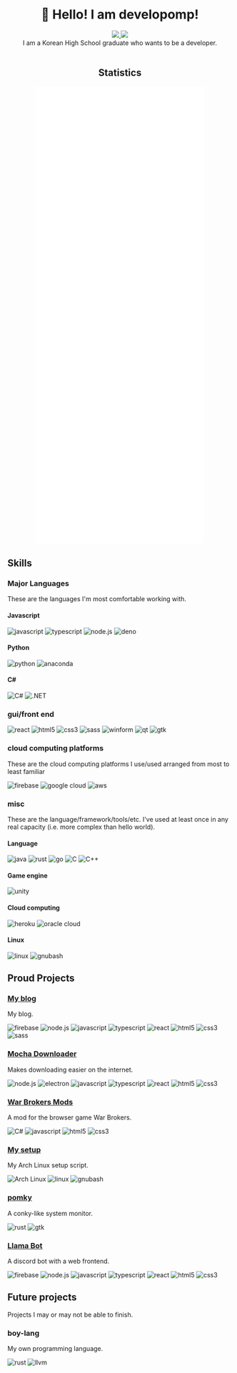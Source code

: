 <h1 align="center">👋 Hello! I am developomp!</h1>

<p align="center">
	<a href="https://developomp.com">
		<img src="https://img.shields.io/badge/website-grey?style=for-the-badge" />
	</a>
	<a href="https://www.buymeacoffee.com/developomp">
		<img src="https://img.shields.io/badge/buy_me_a_coffee-yellow?style=for-the-badge" />
	</a>
	<br />
	I am a Korean High School graduate who wants to be a developer.<br />
    <br />
</p>

<h2  align="center"><b>Statistics</b></h2>

<p align="center">
	<a href="https://github.com/lowlighter/metrics">
		<img alt="Github metrics" src="./github-metrics.svg"/>
	</a>
</p>

## Skills

<!-- https://github.com/simple-icons/simple-icons/blob/develop/slugs.md -->

### Major Languages

These are the languages I'm most comfortable working with.

#### Javascript

![javascript](https://img.shields.io/badge/javascript-F7DF1E?style=for-the-badge&logo=javascript&logoColor=black)
![typescript](https://img.shields.io/badge/typescript-1D6BBE?style=for-the-badge&logo=typescript&logoColor=white)
![node.js](https://img.shields.io/badge/Node.js-303030?style=for-the-badge&logo=node.js&logoColor=white)
![deno](https://img.shields.io/badge/deno-000000?style=for-the-badge&logo=deno&logoColor=white)

#### Python

![python](https://img.shields.io/badge/python-1171AE?style=for-the-badge&logo=python&logoColor=white)
![anaconda](https://img.shields.io/badge/anaconda-43B049?style=for-the-badge&logo=anaconda&logoColor=white)

#### C#

![C#](https://img.shields.io/badge/C%23-350064?style=for-the-badge&logo=c-sharp&logoColor=white)
![.NET](https://img.shields.io/badge/.NET-512AD5?style=for-the-badge&logo=dotnet&logoColor=white)

### **gui/front end**

![react](https://img.shields.io/badge/React-202020?style=for-the-badge&logo=react&logoColor=61DAFB)
![html5](https://img.shields.io/badge/HTML5-E34F26?style=for-the-badge&logo=html5&logoColor=white)
![css3](https://img.shields.io/badge/CSS3-1255AA?style=for-the-badge&logo=css3&logoColor=white)
![sass](https://img.shields.io/badge/Sass-D93491?style=for-the-badge&logo=sass&logoColor=white)
![winform](https://img.shields.io/badge/winform-004B7C?style=for-the-badge)
![qt](https://img.shields.io/badge/qt-00D74C?style=for-the-badge&logo=qt&logoColor=white)
![gtk](https://img.shields.io/badge/gtk-6195C6?style=for-the-badge)

### **cloud computing platforms**

These are the cloud computing platforms I use/used arranged from most to least familiar

![firebase](https://img.shields.io/badge/firebase-FAC207?style=for-the-badge&logo=firebase&logoColor=white)
![google cloud](https://img.shields.io/badge/Google_Cloud-4285F4?style=for-the-badge&logo=google-cloud&logoColor=white)
![aws](https://img.shields.io/badge/aws-FF8300?style=for-the-badge&logo=amazonaws&logoColor=white)

### **misc**

These are the language/framework/tools/etc. I've used at least once in any real capacity (i.e. more complex than hello world).

#### Language

![java](https://img.shields.io/badge/java-F24335?style=for-the-badge&logo=java&logoColor=white)
![rust](https://img.shields.io/badge/rust-A4310D?style=for-the-badge&logo=rust&logoColor=white)
![go](https://img.shields.io/badge/go-6AD7E5?style=for-the-badge&logo=go&logoColor=white)
![C](https://img.shields.io/badge/C-3F48CC?style=for-the-badge&logo=c&logoColor=white)
![C++](https://img.shields.io/badge/C++-659AD2?style=for-the-badge&logo=cplusplus&logoColor=white)

#### Game engine

![unity](https://img.shields.io/badge/unity-000000?style=for-the-badge&logo=unity&logoColor=white)

#### Cloud computing

![heroku](https://img.shields.io/badge/Heroku-550092?style=for-the-badge&logo=heroku&logoColor=white)
![oracle cloud](https://img.shields.io/badge/oracle_cloud-C74634?style=for-the-badge&logo=oracle&logoColor=white)

#### Linux

![linux](https://img.shields.io/badge/linux-1E1E1E?style=for-the-badge&logo=linux&logoColor=white)
![gnubash](https://img.shields.io/badge/bash-283037?style=for-the-badge&logo=gnubash&logoColor=white)

## Proud Projects

### [My blog](https://github.com/developomp/developomp-site)

My blog.

![firebase](https://img.shields.io/badge/firebase-FAC207?style=for-the-badge&logo=firebase&logoColor=white)
![node.js](https://img.shields.io/badge/Node.js-303030?style=for-the-badge&logo=node.js&logoColor=white)
![javascript](https://img.shields.io/badge/JavaScript-F7DF1E?style=for-the-badge&logo=javascript&logoColor=black)
![typescript](https://img.shields.io/badge/typescript-1D6BBE?style=for-the-badge&logo=typescript&logoColor=white)
![react](https://img.shields.io/badge/React-202020?style=for-the-badge&logo=react&logoColor=61DAFB)
![html5](https://img.shields.io/badge/HTML5-E34F26?style=for-the-badge&logo=html5&logoColor=white)
![css3](https://img.shields.io/badge/CSS3-1255AA?style=for-the-badge&logo=css3&logoColor=white)
![sass](https://img.shields.io/badge/Sass-D93491?style=for-the-badge&logo=sass&logoColor=white)

### [Mocha Downloader](https://github.com/Mocha-Downloader)

Makes downloading easier on the internet.

![node.js](https://img.shields.io/badge/Node.js-303030?style=for-the-badge&logo=node.js&logoColor=white)
![electron](https://img.shields.io/badge/electron-292B37?style=for-the-badge&logo=electron&logoColor=78E5ED)
![javascript](https://img.shields.io/badge/JavaScript-F7DF1E?style=for-the-badge&logo=javascript&logoColor=black)
![typescript](https://img.shields.io/badge/typescript-1D6BBE?style=for-the-badge&logo=typescript&logoColor=white)
![react](https://img.shields.io/badge/React-202020?style=for-the-badge&logo=react&logoColor=61DAFB)
![html5](https://img.shields.io/badge/HTML5-E34F26?style=for-the-badge&logo=html5&logoColor=white)
![css3](https://img.shields.io/badge/CSS3-1255AA?style=for-the-badge&logo=css3&logoColor=white)

### [War Brokers Mods](https://github.com/War-Brokers-Mods)

A mod for the browser game War Brokers.

![C#](https://img.shields.io/badge/C%23-350064?style=for-the-badge&logo=c-sharp&logoColor=white)
![javascript](https://img.shields.io/badge/JavaScript-F7DF1E?style=for-the-badge&logo=javascript&logoColor=black)
![html5](https://img.shields.io/badge/HTML5-E34F26?style=for-the-badge&logo=html5&logoColor=white)
![css3](https://img.shields.io/badge/CSS3-1255AA?style=for-the-badge&logo=css3&logoColor=white)

### [My setup](https://github.com/developomp/setup)

My Arch Linux setup script.

![Arch Linux](https://img.shields.io/badge/arch_linux-1793D1?style=for-the-badge&logo=archlinux&logoColor=white)
![linux](https://img.shields.io/badge/linux-1E1E1E?style=for-the-badge&logo=linux&logoColor=white)
![gnubash](https://img.shields.io/badge/bash-283037?style=for-the-badge&logo=gnubash&logoColor=white)

### [pomky](https://github.com/developomp/pomky)

A conky-like system monitor.

![rust](https://img.shields.io/badge/rust-A4310D?style=for-the-badge&logo=rust&logoColor=white)
![gtk](https://img.shields.io/badge/gtk-6195C6?style=for-the-badge)

### [Llama Bot](https://github.com/llama-bot)

A discord bot with a web frontend.

![firebase](https://img.shields.io/badge/firebase-FAC207?style=for-the-badge&logo=firebase&logoColor=white)
![node.js](https://img.shields.io/badge/Node.js-303030?style=for-the-badge&logo=node.js&logoColor=white)
![javascript](https://img.shields.io/badge/JavaScript-F7DF1E?style=for-the-badge&logo=javascript&logoColor=black)
![typescript](https://img.shields.io/badge/typescript-1D6BBE?style=for-the-badge&logo=typescript&logoColor=white)
![react](https://img.shields.io/badge/React-202020?style=for-the-badge&logo=react&logoColor=61DAFB)
![html5](https://img.shields.io/badge/HTML5-E34F26?style=for-the-badge&logo=html5&logoColor=white)
![css3](https://img.shields.io/badge/CSS3-1255AA?style=for-the-badge&logo=css3&logoColor=white)

## Future projects

Projects I may or may not be able to finish.

### boy-lang

My own programming language.

![rust](https://img.shields.io/badge/rust-A4310D?style=for-the-badge&logo=rust&logoColor=white)
![llvm](https://img.shields.io/badge/llvm-black?style=for-the-badge&logo=llvm&logoColor=white)
